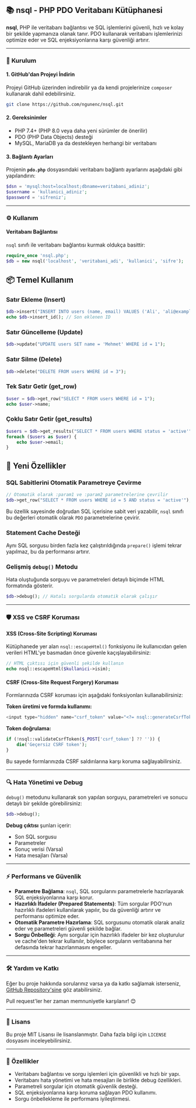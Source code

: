 ## 📚 **nsql - PHP PDO Veritabanı Kütüphanesi**

**nsql**, PHP ile veritabanı bağlantısı ve SQL işlemlerini güvenli, hızlı ve kolay bir şekilde yapmanıza olanak tanır. PDO kullanarak veritabanı işlemlerinizi optimize eder ve SQL enjeksiyonlarına karşı güvenliği artırır.

---

### 🔧 **Kurulum**

#### 1. GitHub'dan Projeyi İndirin

Projeyi GitHub üzerinden indirebilir ya da kendi projelerinize `composer` kullanarak dahil edebilirsiniz.

```bash
git clone https://github.com/ngunenc/nsql.git
```

#### 2. Gereksinimler

* PHP 7.4+ (PHP 8.0 veya daha yeni sürümler de önerilir)
* PDO (PHP Data Objects) desteği
* MySQL, MariaDB ya da destekleyen herhangi bir veritabanı

#### 3. Bağlantı Ayarları

Projenin **`pdo.php`** dosyasındaki veritabanı bağlantı ayarlarını aşağıdaki gibi yapılandırın:

```php
$dsn = 'mysql:host=localhost;dbname=veritabani_adiniz';
$username = 'kullanici_adiniz';
$password = 'sifreniz';
```

---

### ⚙️ **Kullanım**

#### Veritabanı Bağlantısı

`nsql` sınıfı ile veritabanı bağlantısı kurmak oldukça basittir:

```php
require_once 'nsql.php';
$db = new nsql('localhost', 'veritabani_adi', 'kullanici', 'sifre');
````

## 📦 Temel Kullanım

### Satır Ekleme (Insert)

```php
$db->insert("INSERT INTO users (name, email) VALUES ('Ali', 'ali@example.com')");
echo $db->insert_id(); // Son eklenen ID
```

### Satır Güncelleme (Update)

```php
$db->update("UPDATE users SET name = 'Mehmet' WHERE id = 1");
```

### Satır Silme (Delete)

```php
$db->delete("DELETE FROM users WHERE id = 3");
```

### Tek Satır Getir (get\_row)

```php
$user = $db->get_row("SELECT * FROM users WHERE id = 1");
echo $user->name;
```

### Çoklu Satır Getir (get\_results)

```php
$users = $db->get_results("SELECT * FROM users WHERE status = 'active'");
foreach ($users as $user) {
    echo $user->email;
}
```

## 🧠 Yeni Özellikler

### SQL Sabitlerini Otomatik Parametreye Çevirme

```php
// Otomatik olarak :param1 ve :param2 parametrelerine çevrilir
$db->get_row("SELECT * FROM users WHERE id = 5 AND status = 'active'");
```

Bu özellik sayesinde doğrudan SQL içerisine sabit veri yazabilir, `nsql` sınıfı bu değerleri otomatik olarak `PDO` parametrelerine çevirir.

### Statement Cache Desteği

Aynı SQL sorgusu birden fazla kez çalıştırıldığında `prepare()` işlemi tekrar yapılmaz, bu da performansı artırır.

### Gelişmiş `debug()` Metodu

Hata oluştuğunda sorguyu ve parametreleri detaylı biçimde HTML formatında gösterir.

```php
$db->debug(); // Hatalı sorgularda otomatik olarak çalışır
```

---

### 🛡️ XSS ve CSRF Koruması

#### XSS (Cross-Site Scripting) Koruması

Kütüphanede yer alan `nsql::escapeHtml()` fonksiyonu ile kullanıcıdan gelen verileri HTML'ye basmadan önce güvenle kaçışlayabilirsiniz:

```php
// HTML çıktısı için güvenli şekilde kullanın
echo nsql::escapeHtml($kullanici->isim);
```

#### CSRF (Cross-Site Request Forgery) Koruması

Formlarınızda CSRF koruması için aşağıdaki fonksiyonları kullanabilirsiniz:

**Token üretimi ve formda kullanımı:**
```php
<input type="hidden" name="csrf_token" value="<?= nsql::generateCsrfToken() ?>">
```

**Token doğrulama:**
```php
if (!nsql::validateCsrfToken($_POST['csrf_token'] ?? '')) {
    die('Geçersiz CSRF token');
}
```

Bu sayede formlarınızda CSRF saldırılarına karşı koruma sağlayabilirsiniz.

---

### 🔍 **Hata Yönetimi ve Debug**

`debug()` metodunu kullanarak son yapılan sorguyu, parametreleri ve sonucu detaylı bir şekilde görebilirsiniz:

```php
$db->debug();
```

**Debug çıktısı** şunları içerir:

* Son SQL sorgusu
* Parametreler
* Sonuç verisi (Varsa)
* Hata mesajları (Varsa)

---

### ⚡ **Performans ve Güvenlik**

* **Parametre Bağlama**: `nsql`, SQL sorgularını parametrelerle hazırlayarak SQL enjeksiyonlarına karşı korur.
* **Hazırlıklı İfadeler (Prepared Statements)**: Tüm sorgular PDO'nun hazırlıklı ifadeleri kullanılarak yapılır, bu da güvenliği artırır ve performansı optimize eder.
* **Otomatik Parametre Hazırlama**: SQL sorgusunu otomatik olarak analiz eder ve parametreleri güvenli şekilde bağlar.
* **Sorgu Önbelleği**: Aynı sorgular için hazırlıklı ifadeler bir kez oluşturulur ve cache'den tekrar kullanılır, böylece sorguların veritabanına her defasında tekrar hazırlanmasını engeller.

---

### 🛠️ **Yardım ve Katkı**

Eğer bu proje hakkında sorularınız varsa ya da katkı sağlamak isterseniz, [GitHub Repository'sine](https://github.com/ngunenc/nsql) göz atabilirsiniz.

Pull request'ler her zaman memnuniyetle karşılanır! 😊

---

### 📄 **Lisans**

Bu proje MIT Lisansı ile lisanslanmıştır. Daha fazla bilgi için `LICENSE` dosyasını inceleyebilirsiniz.

---

### 🎯 **Özellikler**

* Veritabanı bağlantısı ve sorgu işlemleri için güvenlikli ve hızlı bir yapı.
* Veritabanı hata yönetimi ve hata mesajları ile birlikte debug özellikleri.
* Parametreli sorgular için otomatik güvenlik desteği.
* SQL enjeksiyonlarına karşı koruma sağlayan PDO kullanımı.
* Sorgu önbellekleme ile performans iyileştirmesi.